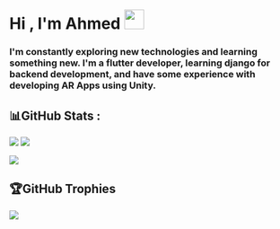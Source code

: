 <h1>Hi , I'm Ahmed <img src="https://media.giphy.com/media/hvRJCLFzcasrR4ia7z/giphy.gif" width="35"></h1>



<h3>I'm constantly exploring new technologies and learning something new. I'm a flutter developer, learning django for backend development, and have some experience with developing AR Apps using Unity. </h3>

    
<!--
<h2><img src="https://media.giphy.com/media/iY8CRBdQXODJSCERIr/giphy.gif" width = "50px" height ="50px"> Socials</h2>

[![Behance](https://img.shields.io/badge/Behance-1769ff?logo=behance&logoColor=white)](https://behance.net/ahmedawwan) [![Instagram](https://img.shields.io/badge/Instagram-%23E4405F.svg?logo=Instagram&logoColor=white)](https://instagram.com/ahmedawwan) [![LinkedIn](https://img.shields.io/badge/LinkedIn-%230077B5.svg?logo=linkedin&logoColor=white)](https://linkedin.com/in/ahmedawwan) -->
  


<!--
<h2>💻Tech Stack</h2>

![Dart](https://img.shields.io/badge/dart-%230175C2.svg?style=for-the-badge&logo=dart&logoColor=white) ![Flutter](https://img.shields.io/badge/Flutter-%2302569B.svg?style=for-the-badge&logo=Flutter&logoColor=white) ![Firebase](https://img.shields.io/badge/firebase-%23039BE5.svg?style=for-the-badge&logo=firebase) ![JavaScript](https://img.shields.io/badge/javascript-%23323330.svg?style=for-the-badge&logo=javascript&logoColor=%23F7DF1E) ![NodeJS](https://img.shields.io/badge/node.js-6DA55F?style=for-the-badge&logo=node.js&logoColor=white)  ![HTML5](https://img.shields.io/badge/html5-%23E34F26.svg?style=for-the-badge&logo=html5&logoColor=white) ![CSS3](https://img.shields.io/badge/css3-%231572B6.svg?style=for-the-badge&logo=css3&logoColor=white)  ![C++](https://img.shields.io/badge/c++-%2300599C.svg?style=for-the-badge&logo=c%2B%2B&logoColor=white)   -->

<h2>📊GitHub Stats :</h2>

![](https://github-readme-stats.vercel.app/api?username=ahmedawwan&theme=radical&hide_border=false&include_all_commits=false&count_private=false)
![](https://github-readme-streak-stats.herokuapp.com/?user=ahmedawwan&theme=radical&hide_border=false)

![](https://github-readme-stats.vercel.app/api/top-langs/?username=ahmedawwan&theme=radical&hide_border=false&include_all_commits=false&count_private=false&layout=compact)

<h2>🏆GitHub Trophies</h2>

![](https://github-profile-trophy.vercel.app/?username=ahmedawwan&theme=radical&no-frame=false&no-bg=false&margin-w=4)
<!--
<h3> ✍️Random Dev Quote</h3>


![](https://quotes-github-readme.vercel.app/api?type=horizontal&theme=radical)

---
[![](https://visitcount.itsvg.in/api?id=ahmedawwan&icon=0&color=0)](https://visitcount.itsvg.in) -->
